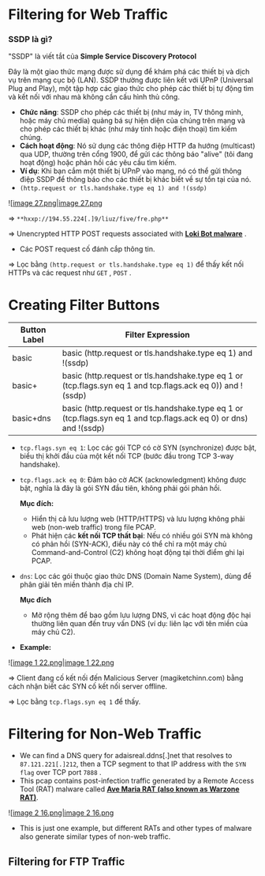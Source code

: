 # **Filtering for Web Traffic**

### SSDP là gì?

"SSDP" là viết tắt của **Simple Service Discovery Protocol**

Đây là một giao thức mạng được sử dụng để khám phá các thiết bị và dịch vụ trên mạng cục bộ (LAN). SSDP thường được liên kết với UPnP (Universal Plug and Play), một tập hợp các giao thức cho phép các thiết bị tự động tìm và kết nối với nhau mà không cần cấu hình thủ công.

- **Chức năng**: SSDP cho phép các thiết bị (như máy in, TV thông minh, hoặc máy chủ media) quảng bá sự hiện diện của chúng trên mạng và cho phép các thiết bị khác (như máy tính hoặc điện thoại) tìm kiếm chúng.
- **Cách hoạt động**: Nó sử dụng các thông điệp HTTP đa hướng (multicast) qua UDP, thường trên cổng 1900, để gửi các thông báo "alive" (tôi đang hoạt động) hoặc phản hồi các yêu cầu tìm kiếm.
- **Ví dụ**: Khi bạn cắm một thiết bị UPnP vào mạng, nó có thể gửi thông điệp SSDP để thông báo cho các thiết bị khác biết về sự tồn tại của nó.
- `(http.request or tls.handshake.type eq 1) and !(ssdp)`

![[image 27.png|image 27.png](../../../../Image/image%2027.png)

⇒ `**hxxp://194.55.224[.]9/liuz/five/fre.php**`

⇒ Unencrypted HTTP POST requests associated with **[Loki Bot malware](https://malpedia.caad.fkie.fraunhofer.de/details/win.lokipws)** .

- Các POST request cố đánh cắp thông tin.

⇒ Lọc bằng `(http.request or tls.handshake.type eq 1)` để thấy kết nối HTTPs và các request như `GET` , `POST` .

# **Creating Filter Buttons**

|**Button Label**|**Filter Expression**|
|---|---|
|basic|basic (http.request or tls.handshake.type eq 1) and !(ssdp)|
|basic+|basic (http.request or tls.handshake.type eq 1 or (tcp.flags.syn eq 1 and tcp.flags.ack eq 0)) and !(ssdp)|
|basic+dns|basic (http.request or tls.handshake.type eq 1 or (tcp.flags.syn eq 1 and tcp.flags.ack eq 0) or dns) and !(ssdp)|

- `tcp.flags.syn eq 1`: Lọc các gói TCP có cờ SYN (synchronize) được bật, biểu thị khởi đầu của một kết nối TCP (bước đầu trong TCP 3-way handshake).
- `tcp.flags.ack eq 0`: Đảm bảo cờ ACK (acknowledgment) không được bật, nghĩa là đây là gói SYN đầu tiên, không phải gói phản hồi.
    
    **Mục đích:**
    
    - Hiển thị cả lưu lượng web (HTTP/HTTPS) và lưu lượng không phải web (non-web traffic) trong file PCAP.
    - Phát hiện các **kết nối TCP thất bại**: Nếu có nhiều gói SYN mà không có phản hồi (SYN-ACK), điều này có thể chỉ ra một máy chủ Command-and-Control (C2) không hoạt động tại thời điểm ghi lại PCAP.
- `dns`: Lọc các gói thuộc giao thức DNS (Domain Name System), dùng để phân giải tên miền thành địa chỉ IP.
    
    **Mục đích**
    
    - Mở rộng thêm để bao gồm lưu lượng DNS, vì các hoạt động độc hại thường liên quan đến truy vấn DNS (ví dụ: liên lạc với tên miền của máy chủ C2).
- **Example:**

![[image 1 22.png|image 1 22.png](../../../../Image/image%201%2022.png)

⇒ Client đang cố kết nối đến Malicious Server (magiketchinn.com) bằng cách nhận biết các SYN cố kết nối server offline.

⇒ Lọc bằng `tcp.flags.syn eq 1` để thấy.

# **Filtering for Non-Web Traffic**

- We can find a DNS query for adaisreal.ddns[.]net that resolves to `87.121.221[.]212`, then a TCP segment to that IP address with the `SYN flag` over TCP port `7888` .
- This pcap contains post-infection traffic generated by a Remote Access Tool (RAT) malware called **[Ave Maria RAT (also known as Warzone RAT)](https://malpedia.caad.fkie.fraunhofer.de/details/win.ave_maria)**.

![[image 2 16.png|image 2 16.png](../../../../Image/image%202%2016.png)

- This is just one example, but different RATs and other types of malware also generate similar types of non-web traffic.

## **Filtering for FTP Traffic**